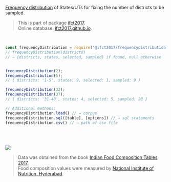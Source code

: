 [Frequency distribution] of States/UTs for fixing the number of districts to be sampled.

> This is part of package [ifct2017].<br>
> Online database: [ifct2017.github.io].

<br>

```javascript
const frequencyDistribution = require('@ifct2017/frequencydistribution');
// frequencyDistribution(districts)
// → {districts, states, selected, sampled} if found, null otherwise


frequencyDistribution(2);
frequencyDistribution(5);
// { districts: '1-5', states: 9, selected: 1, sampled: 9 }

frequencyDistribution(32);
frequencyDistribution(37);
// { districts: '31-40', states: 4, selected: 5, sampled: 20 }
```

```javascript
// Additional methods:
frequencyDistribution.load() // → corpus
frequencyDistribution.sql([table], [options]) // → sql statements
frequencyDistribution.csv() // → path of csv file
```

<br>
<br>

[![](https://i.imgur.com/D5UYmbD.jpg)](https://www.npmjs.com/package/ifct2017)

> Data was obtained from the book [Indian Food Composition Tables 2017].<br>
> Food composition values were measured by [National Institute of Nutrition, Hyderabad].<br>

[ifct2017]: https://www.npmjs.com/package/ifct2017
[Indian Food Composition Tables 2017]: http://ifct2017.com/
[Frequency distribution]: https://github.com/ifct2017/frequencydistribution/blob/master/index.csv
[ifct2017.github.io]: https://ifct2017.github.io
[National Institute of Nutrition, Hyderabad]: https://www.nin.res.in/
